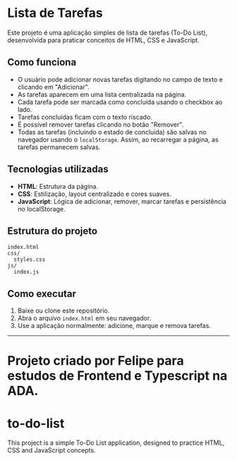 
# Lista de Tarefas

Este projeto é uma aplicação simples de lista de tarefas (To-Do List), desenvolvida para praticar conceitos de HTML, CSS e JavaScript.

## Como funciona

- O usuário pode adicionar novas tarefas digitando no campo de texto e clicando em "Adicionar".
- As tarefas aparecem em uma lista centralizada na página.
- Cada tarefa pode ser marcada como concluída usando o checkbox ao lado.
- Tarefas concluídas ficam com o texto riscado.
- É possível remover tarefas clicando no botão "Remover".
- Todas as tarefas (incluindo o estado de concluída) são salvas no navegador usando o `localStorage`. Assim, ao recarregar a página, as tarefas permanecem salvas.

## Tecnologias utilizadas

- **HTML**: Estrutura da página.
- **CSS**: Estilização, layout centralizado e cores suaves.
- **JavaScript**: Lógica de adicionar, remover, marcar tarefas e persistência no localStorage.

## Estrutura do projeto

```
index.html
css/
  styles.css
js/
  index.js
```

## Como executar

1. Baixe ou clone este repositório.
2. Abra o arquivo `index.html` em seu navegador.
3. Use a aplicação normalmente: adicione, marque e remova tarefas.

---

Projeto criado por Felipe para estudos de Frontend e Typescript na ADA.
=======
# to-do-list
This project is a simple To-Do List application, designed to practice HTML, CSS and JavaScript concepts.

